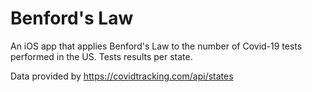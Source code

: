 # Benford's Law

An iOS app that applies Benford's Law to the number of Covid-19 tests performed in the US.  Tests results per state.

Data provided by https://covidtracking.com/api/states
